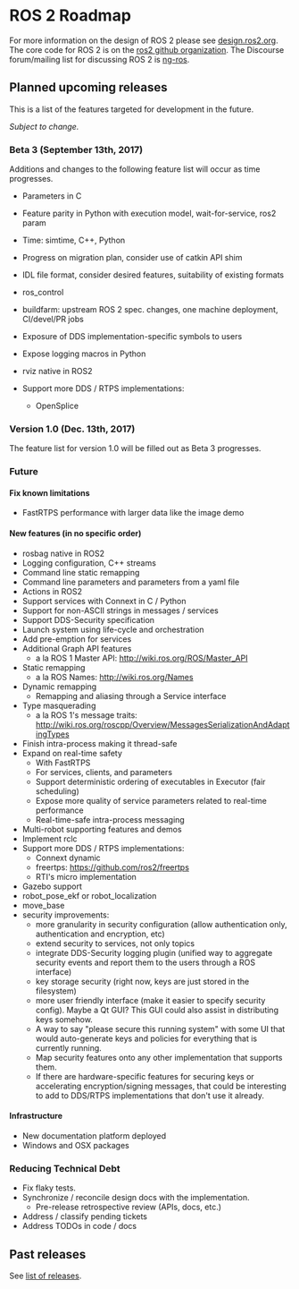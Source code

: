 # ROS 2 Roadmap

For more information on the design of ROS 2 please see [design.ros2.org](http://design.ros2.org).
The core code for ROS 2 is on the [ros2 github organization](https://github.com/ros2).
The Discourse forum/mailing list for discussing ROS 2 is [ng-ros](https://discourse.ros.org/c/ng-ros).

## Planned upcoming releases

This is a list of the features targeted for development in the future.

*Subject to change.*

### Beta 3 (September 13th, 2017)
Additions and changes to the following feature list will occur as time progresses.

- Parameters in C
- Feature parity in Python with execution model, wait-for-service, ros2 param
- Time: simtime, C++, Python
- Progress on migration plan, consider use of catkin API shim
- IDL file format, consider desired features, suitability of existing formats
- ros_control
- buildfarm: upstream ROS 2 spec. changes, one machine deployment, CI/devel/PR jobs

- Exposure of DDS implementation-specific symbols to users
- Expose logging macros in Python
- rviz native in ROS2
- Support more DDS / RTPS implementations:
  - OpenSplice

### Version 1.0 (Dec. 13th, 2017)

The feature list for version 1.0 will be filled out as Beta 3 progresses.

### Future

#### Fix known limitations

- FastRTPS performance with larger data like the image demo

#### New features (in no specific order)
- rosbag native in ROS2
- Logging configuration, C++ streams
- Command line static remapping
- Command line parameters and parameters from a yaml file
- Actions in ROS2
- Support services with Connext in C / Python
- Support for non-ASCII strings in messages / services
- Support DDS-Security specification
- Launch system using life-cycle and orchestration
- Add pre-emption for services
- Additional Graph API features
  - a la ROS 1 Master API: http://wiki.ros.org/ROS/Master_API
- Static remapping
  - a la ROS Names: http://wiki.ros.org/Names
- Dynamic remapping
  - Remapping and aliasing through a Service interface
- Type masquerading
  - a la ROS 1's message traits: http://wiki.ros.org/roscpp/Overview/MessagesSerializationAndAdaptingTypes
- Finish intra-process making it thread-safe
- Expand on real-time safety
  - With FastRTPS
  - For services, clients, and parameters
  - Support deterministic ordering of executables in Executor (fair scheduling)
  - Expose more quality of service parameters related to real-time performance
  - Real-time-safe intra-process messaging
- Multi-robot supporting features and demos
- Implement rclc
- Support more DDS / RTPS implementations:
  - Connext dynamic
  - freertps: https://github.com/ros2/freertps
  - RTI's micro implementation
- Gazebo support
- robot_pose_ekf or robot_localization
- move_base
- security improvements:
  - more granularity in security configuration (allow authentication only, authentication and encryption, etc)
  - extend security to services, not only topics
  - integrate DDS-Security logging plugin (unified way to aggregate security events and report them to the users through a ROS interface)
  - key storage security (right now, keys are just stored in the filesystem)
  - more user friendly interface (make it easier to specify security config). Maybe a Qt GUI? This GUI could also assist in distributing keys somehow.
  - A way to say "please secure this running system" with some UI that would auto-generate keys and policies for everything that is currently running.
  - Map security features onto any other implementation that supports them.
  - If there are hardware-specific features for securing keys or accelerating encryption/signing messages, that could be interesting to add to DDS/RTPS implementations that don't use it already.

#### Infrastructure

- New documentation platform deployed
- Windows and OSX packages

### Reducing Technical Debt

- Fix flaky tests.
- Synchronize / reconcile design docs with the implementation.
  - Pre-release retrospective review (APIs, docs, etc.)
- Address / classify pending tickets
- Address TODOs in code / docs

## Past releases

See [list of releases](Releases).